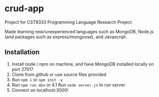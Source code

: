 # crud-app
Project for CST8333 Programming Language Research Project.

Made learning new/unexperienced languages such as MongoDB, Node.js (and packages such as express/mongoose), and Javascript.
## Installation
1. Install node / npm on machine, and have MongoDB installed locally on port 27017
2. Clone from github or use source files provided
3. Run `npm i` or `npm init -y`
4. Run `npm run dev` or
  4.1 Run `node server.js` to run server
6. Connect on localhost:3000!
